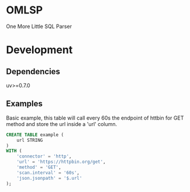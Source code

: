 # OMLSP
One More Little SQL Parser

# Development

## Dependencies
uv>=0.7.0

## Examples
Basic example, this table will call every 60s the endpoint of httbin for GET method and store the url inside a 'url' column.
```sql
CREATE TABLE example (
    url STRING
)
WITH (
    'connector' = 'http',
    'url' = 'https://httpbin.org/get',
    'method' = 'GET',
    'scan.interval' = '60s',
    'json.jsonpath' = '$.url'
);
```